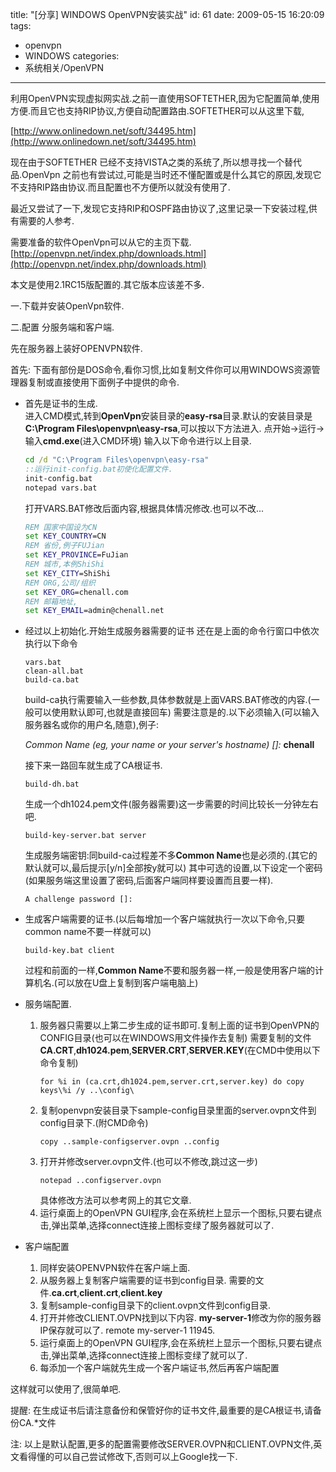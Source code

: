 title: "[分享] WINDOWS OpenVPN安装实战"
id: 61
date: 2009-05-15 16:20:09
tags: 
- openvpn
- WINDOWS
categories: 
- 系统相关/OpenVPN

---

利用OpenVPN实现虚拟网实战.之前一直使用SOFTETHER,因为它配置简单,使用方便.而且它也支持RIP协议,方便自动配置路由.SOFTETHER可以从这里下载,

[http://www.onlinedown.net/soft/34495.htm](http://www.onlinedown.net/soft/34495.htm)

现在由于SOFTETHER 已经不支持VISTA之类的系统了,所以想寻找一个替代品.OpenVpn 之前也有尝试过,可能是当时还不懂配置或是什么其它的原因,发现它不支持RIP路由协议.而且配置也不方便所以就没有使用了.

最近又尝试了一下,发现它支持RIP和OSPF路由协议了,这里记录一下安装过程,供有需要的人参考.

需要准备的软件OpenVpn可以从它的主页下载.[http://openvpn.net/index.php/downloads.html](http://openvpn.net/index.php/downloads.html)

本文是使用2.1RC15版配置的.其它版本应该差不多.

<!--more-->

一.下载并安装OpenVpn软件.

二.配置 分服务端和客户端. 

先在服务器上装好OPENVPN软件.

首先: 下面有部份是DOS命令,看你习惯,比如复制文件你可以用WINDOWS资源管理器复制或直接使用下面例子中提供的命令.

* 首先是证书的生成.   
	进入CMD模式,转到**OpenVpn**安装目录的**easy-rsa**目录.默认的安装目录是**C:\Program Files\openvpn\easy-rsa**,可以按以下方法进入.
	点开始->运行->输入**cmd.exe**(进入CMD环境)
	输入以下命令进行以上目录.
	```bat
	cd /d "C:\Program Files\openvpn\easy-rsa"
	::运行init-config.bat初使化配置文件.
	init-config.bat
	notepad vars.bat
	```
	打开VARS.BAT修改后面内容,根据具体情况修改.也可以不改...
	```bat
	REM 国家中国设为CN
	set KEY_COUNTRY=CN
	REM 省份,例子FUJian
	set KEY_PROVINCE=FuJian
	REM 城市,本例ShiShi
	set KEY_CITY=ShiShi
	REM ORG,公司/组织
	set KEY_ORG=chenall.com
	REM 邮箱地址,
	set KEY_EMAIL=admin@chenall.net
	```
* 经过以上初始化.开始生成服务器需要的证书
	还在是上面的命令行窗口中依次执行以下命令   
	```
	vars.bat
	clean-all.bat
	build-ca.bat
	```
	build-ca执行需要输入一些参数,具体参数就是上面VARS.BAT修改的内容.(一般可以使用默认即可,也就是直接回车)
	需要注意是的.以下必须输入(可以输入服务器名或你的用户名,随意),例子:

	*Common Name (eg, your name or your server's hostname) []:* **chenall**

	接下来一路回车就生成了CA根证书.

	```
	build-dh.bat
	```

	生成一个dh1024.pem文件(服务器需要)这一步需要的时间比较长一分钟左右吧.

	```
	build-key-server.bat server
	```

	生成服务端密钥:同build-ca过程差不多**Common Name**也是必须的.(其它的默认就可以,最后提示[y/n]全部按y就可以)
	其中可选的设置,以下设定一个密码(如果服务端这里设置了密码,后面客户端同样要设置而且要一样).
	```
	A challenge password []:
	```

* 生成客户端需要的证书.(以后每增加一个客户端就执行一次以下命令,只要common name不要一样就可以)
	```
	build-key.bat client
	```
	过程和前面的一样,**Common Name**不要和服务器一样,一般是使用客户端的计算机名.(可以放在U盘上复制到客户端电脑上)
	
* 服务端配置.
	1. 服务器只需要以上第二步生成的证书即可.复制上面的证书到OpenVPN的CONFIG目录(也可以在WINDOWS用文件操作去复制)
		需要复制的文件**CA.CRT**,**dh1024.pem**,**SERVER.CRT**,**SERVER.KEY**(在CMD中使用以下命令复制)
		```
		for %i in (ca.crt,dh1024.pem,server.crt,server.key) do copy keys\%i /y ..\config\
		```
	2. 复制openvpn安装目录下sample-config目录里面的server.ovpn文件到config目录下.(附CMD命令)
		```
		copy ..sample-configserver.ovpn ..config
		```
	3. 打开并修改server.ovpn文件.(也可以不修改,跳过这一步)
		```
		notepad ..configserver.ovpn
		```
		具体修改方法可以参考网上的其它文章.
	4. 运行桌面上的OpenVPN GUI程序,会在系统栏上显示一个图标,只要右键点击,弹出菜单,选择connect连接上图标变绿了服务器就可以了.

* 客户端配置
	1. 同样安装OPENVPN软件在客户端上面.
	2. 从服务器上复制客户端需要的证书到config目录.
	   需要的文件.**ca.crt**,**client.crt**,**client.key**
	3. 复制sample-config目录下的client.ovpn文件到config目录.
	4. 打开并修改CLIENT.OVPN找到以下内容.
		**my-server-1**修改为你的服务器IP保存就可以了.
		remote my-server-1 11945.
	5. 运行桌面上的OpenVPN GUI程序,会在系统栏上显示一个图标,只要右键点击,弹出菜单,选择connect连接上图标变绿了就可以了.
	6. 每添加一个客户端就先生成一个客户端证书,然后再客户端配置

这样就可以使用了,很简单吧.

提醒: 在生成证书后请注意备份和保管好你的证书文件,最重要的是CA根证书,请备份CA.*文件

注: 以上是默认配置,更多的配置需要修改SERVER.OVPN和CLIENT.OVPN文件,英文看得懂的可以自己尝试修改下,否则可以上Google找一下.

